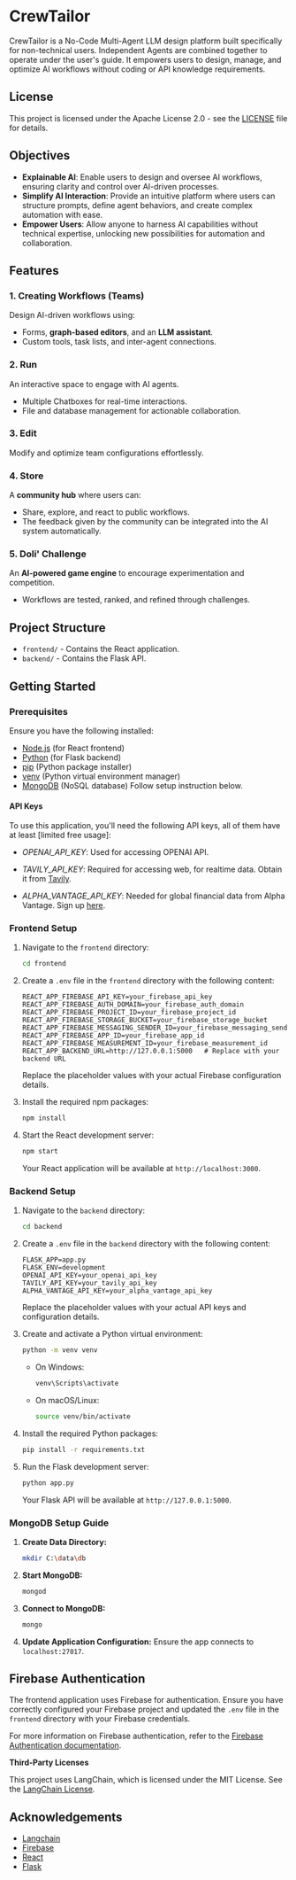 # CrewTailor

CrewTailor is a No-Code Multi-Agent LLM design platform built specifically for non-technical users. Independent Agents are combined together to operate under the user's guide. It empowers users to design, manage, and optimize AI workflows without coding or API knowledge requirements.


## License  
This project is licensed under the Apache License 2.0 - see the [LICENSE](./LICENSE) file for details.

## Objectives  

- **Explainable AI**: Enable users to design and oversee AI workflows, ensuring clarity and control over AI-driven processes.  
- **Simplify AI Interaction**: Provide an intuitive platform where users can structure prompts, define agent behaviors, and create complex automation with ease.  
- **Empower Users**: Allow anyone to harness AI capabilities without technical expertise, unlocking new possibilities for automation and collaboration.  

## Features  

### 1. **Creating Workflows (Teams)**  
Design AI-driven workflows using:  
- Forms, **graph-based editors**, and an **LLM assistant**.  
- Custom tools, task lists, and inter-agent connections.  

### 2. **Run**  
An interactive space to engage with AI agents.  
- Multiple Chatboxes for real-time interactions.  
- File and database management for actionable collaboration.  

### 3. **Edit**  
Modify and optimize team configurations effortlessly.  

### 4. **Store**  
A **community hub** where users can:  
- Share, explore, and react to public workflows.  
- The feedback given by the community can be integrated into the AI system automatically.

### 5. **Doli' Challenge**  
An **AI-powered game engine** to encourage experimentation and competition.  
- Workflows are tested, ranked, and refined through challenges.  


## Project Structure

- `frontend/` - Contains the React application.
- `backend/` - Contains the Flask API.

## Getting Started

### Prerequisites

Ensure you have the following installed:

- [Node.js](https://nodejs.org/) (for React frontend)
- [Python](https://www.python.org/) (for Flask backend)
- [pip](https://pip.pypa.io/en/stable/) (Python package installer)
- [venv](https://docs.python.org/3/library/venv.html) (Python virtual environment manager)
- [MongoDB](https://www.mongodb.com/) (NoSQL database) Follow setup instruction below.

#### API Keys

To use this application, you'll need the following API keys, all of them have at least [limited free usage]:

- *OPENAI_API_KEY*: Used for accessing OPENAI API. 

- *TAVILY_API_KEY*: Required for accessing web, for realtime data. Obtain it from [Tavily](https://tavily.com/).

- *ALPHA_VANTAGE_API_KEY*: Needed for global financial data from Alpha Vantage. Sign up [here](https://www.alphavantage.co/).

### Frontend Setup

1. Navigate to the `frontend` directory:

   ```bash
   cd frontend
   ```

2. Create a `.env` file in the `frontend` directory with the following content:

   ```plaintext
   REACT_APP_FIREBASE_API_KEY=your_firebase_api_key
   REACT_APP_FIREBASE_AUTH_DOMAIN=your_firebase_auth_domain
   REACT_APP_FIREBASE_PROJECT_ID=your_firebase_project_id
   REACT_APP_FIREBASE_STORAGE_BUCKET=your_firebase_storage_bucket
   REACT_APP_FIREBASE_MESSAGING_SENDER_ID=your_firebase_messaging_sender_id
   REACT_APP_FIREBASE_APP_ID=your_firebase_app_id
   REACT_APP_FIREBASE_MEASUREMENT_ID=your_firebase_measurement_id
   REACT_APP_BACKEND_URL=http://127.0.0.1:5000   # Replace with your backend URL
   ```

   Replace the placeholder values with your actual Firebase configuration details.

3. Install the required npm packages:

   ```bash
   npm install
   ```

4. Start the React development server:

   ```bash
   npm start
   ```

   Your React application will be available at `http://localhost:3000`.

### Backend Setup

1. Navigate to the `backend` directory:

   ```bash
   cd backend
   ```

2. Create a `.env` file in the `backend` directory with the following content:

   ```plaintext
   FLASK_APP=app.py
   FLASK_ENV=development
   OPENAI_API_KEY=your_openai_api_key
   TAVILY_API_KEY=your_tavily_api_key
   ALPHA_VANTAGE_API_KEY=your_alpha_vantage_api_key
   ```

   Replace the placeholder values with your actual API keys and configuration details.

3. Create and activate a Python virtual environment:

   ```bash
   python -m venv venv
   ```

   - On Windows:

     ```bash
     venv\Scripts\activate
     ```

   - On macOS/Linux:

     ```bash
     source venv/bin/activate
     ```

4. Install the required Python packages:

   ```bash
   pip install -r requirements.txt
   ```

5. Run the Flask development server:

   ```bash
   python app.py
   ```

   Your Flask API will be available at `http://127.0.0.1:5000`.

### MongoDB Setup Guide

1. **Create Data Directory:**
   ```bash
   mkdir C:\data\db
   ```

2. **Start MongoDB:**
   ```bash
   mongod
   ```

3. **Connect to MongoDB:**
   ```bash
   mongo
   ```

4. **Update Application Configuration:**
   Ensure the app connects to `localhost:27017`.

## Firebase Authentication

The frontend application uses Firebase for authentication. Ensure you have correctly configured your Firebase project and updated the `.env` file in the `frontend` directory with your Firebase credentials.

For more information on Firebase authentication, refer to the [Firebase Authentication documentation](https://firebase.google.com/docs/auth).


**Third-Party Licenses**

This project uses LangChain, which is licensed under the MIT License.
See the [LangChain License](https://github.com/langchain-ai/langchain/blob/master/LICENSE).

## Acknowledgements

- [Langchain](https://www.langchain.com/)
- [Firebase](https://firebase.google.com/)
- [React](https://reactjs.org/)
- [Flask](https://flask.palletsprojects.com/)

